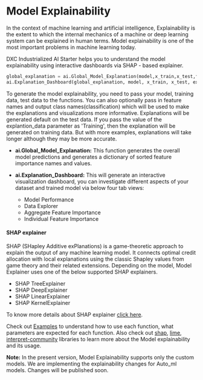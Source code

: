# Model Explainability

In the context of machine learning and artificial intelligence, Explainability is the extent to which the internal mechanics of a machine or deep learning system can be explained in human terms. Model explainability is one of the most important problems in machine learning today.

DXC Industrialized AI Starter helps you to understand the model explainability using interactive dashboards via SHAP - based explainer.

```python
global_explanation = ai.Global_Model_Explanation(model,x_train,x_test,feature_names = None,classes = None, explantion_data = None)
ai.Explanation_Dashboard(global_explanation, model, x_train, x_test, explantion_data = None)
```
To generate the model explainability, you need to pass your model, training data, test data to the functions. You can also optionally pass in feature names and output class names(classification) which will be used to make the explanations and visualizations more informative. Explanations will be generated default on the test data. If you pass the value of the explantion_data parameter as 'Training', then the explanation will be generated on training data. But with more examples, explanations will take longer although they may be more accurate.

- __ai.Global_Model_Explanation:__ This function generates the overall model predictions and generates a dictionary of sorted feature importance names and values.

- __ai.Explanation_Dashboard:__  This will generate an interactive visualization dashboard, you can investigate different aspects of your dataset and trained model via below four tab views:

    - Model Performance
    - Data Explorer
    - Aggregate Feature Importance
    - Individual Feature Importance

#### SHAP explainer

SHAP (SHapley Additive exPlanations) is a game-theoretic approach to explain the output of any machine learning model. It connects optimal credit allocation with local explanations using the classic Shapley values from game theory and their related extensions. Depending on the model, Model Explainer uses one of the below supported SHAP explainers.

- SHAP TreeExplainer
- SHAP DeepExplainer
- SHAP LinearExplainer
- SHAP KernelExplainer

To know more details about SHAP explainer [click here](https://github.com/slundberg/shap).


Check out [Examples](https://github.com/dxc-technology/DXC-Industrialized-AI-Starter/tree/master/Examples) to understand how to use each function, what parameters are expected for each function. Also check out [shap](https://github.com/slundberg/shap), [lime](https://github.com/marcotcr/lime), [interpret-community](https://github.com/interpretml/interpret-community) libraries to learn more about the Model explainability and its usage.

__Note:__ In the present version, Model Explainability supports only the custom models. We are implementing the explainability changes for Auto_ml models. Changes will be published soon.
